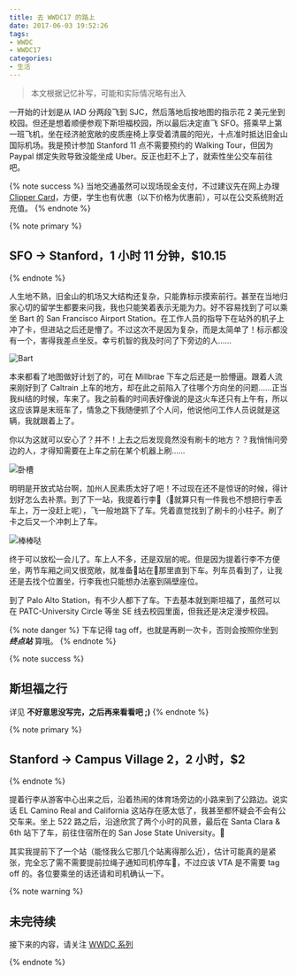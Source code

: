 ```yaml
---
title: 去 WWDC17 的路上
date: 2017-06-03 19:52:26
tags:
- WWDC
- WWDC17
categories:
- 生活
---
```


> 本文根据记忆补写，可能和实际情况略有出入

一开始的计划是从 IAD 分两段飞到 SJC，然后落地后按地图的指示花 2 美元坐到校园。但还是想着顺便参观下斯坦福校园，所以最后决定直飞 SFO。搭乘早上第一班飞机，坐在经济舱宽敞的皮质座椅上享受着清晨的阳光，十点准时抵达旧金山国际机场。我是预计参加 Stanford 11 点不需要预约的 Walking Tour，但因为 Paypal 绑定失败导致没能坐成 Uber。反正也赶不上了，就索性坐公交车前往吧。

{% note success %}
当地交通虽然可以现场现金支付，不过建议先在网上办理 [Clipper Card](https://www.clippercard.com)，方便，学生也有优惠（以下价格为优惠前），可以在公交系统附近充值。
{% endnote %}

{% note primary %}
## SFO -> Stanford，1 小时 11 分钟，$10.15
{% endnote %}

人生地不熟，旧金山的机场又大结构还复杂，只能靠标示摸索前行。甚至在当地归家心切的留学生都要来问我，我也只能笑着表示无能为力。好不容易找到了可以乘坐 Bart 的 San Francisco Airport Station。在工作人员的指导下在站外的机子上冲了卡，但进站之后还是懵了。不过这次不是因为复杂，而是太简单了！标示都没有一个，害得我差点坐反。幸亏机智的我及时问了下旁边的人……

![Bart](https://img.grouponcdn.com/pwa_test/2rncH4ktQrF8Fa5Qb45QbyAtMXjs/2r-674x446/v1/c700x420.jpg)

本来都看了地图做好计划了的，可在 Millbrae 下车之后还是一脸懵逼。跟着人流来刚好到了 Caltrain 上车的地方，却在此之前陷入了往哪个方向坐的问题……正当我纠结的时候，车来了。我之前看的时间表好像说的是这火车还只有上午有，所以这应该算是末班车了，情急之下我随便抓了个人问，他说他问工作人员说就是这辆，我就跟着上了。

你以为这就可以安心了？并不！上去之后发现竟然没有刷卡的地方？？我悄悄问旁边的人，才得知需要在上车之前在某个机器上刷……

![卧槽](https://user-images.githubusercontent.com/10842684/39087402-7333e2e2-456e-11e8-9150-49d1277eefea.jpg)

明明是开放式站台啊，加州人民素质太好了吧！不过现在还不是惊讶的时候，得计划好怎么去补票。到了下一站，我提着行李（就算只有一件我也不想把行李丢车上，万一没赶上呢），飞一般地跳下了车。凭着直觉找到了刷卡的小柱子。刷了卡之后又一个冲刺上了车。

![棒棒哒](https://user-images.githubusercontent.com/10842684/39087862-80bb6988-4575-11e8-9841-39693b77eb3b.jpg)

终于可以放松一会儿了。车上人不多，还是双层的呢。但是因为提着行李不方便坐，两节车厢之间又很宽敞，就准备站在那里直到下车。列车员看到了，让我还是去找个位置坐，行李我也只能想办法塞到隔壁座位。

到了 Palo Alto Station，有不少人都下了车。下去基本就到斯坦福了，虽然可以在 PATC-University Circle 等坐 SE 线去校园里面，但我还是决定漫步校园。

{% note danger %}
下车记得 tag off，也就是再刷一次卡，否则会按照你坐到 ***终点站*** 算哦。
{% endnote %}

{% note success %}
## 斯坦福之行

详见 **不好意思没写完，之后再来看看吧 ;)**
{% endnote %}

{% note primary %}
## Stanford -> Campus Village 2，2 小时，$2
{% endnote %}

提着行李从游客中心出来之后，沿着热闹的体育场旁边的小路来到了公路边。说实话 EL Camino Real and California 这站存在感太低了，我甚至都怀疑会不会有公交车来。坐上 522 路之后，沿途欣赏了两个小时的风景，最后在 Santa Clara & 6th 站下了车，前往住宿所在的 San Jose State University。

其实我提前下了一个站（能怪我么它那几个站离得那么近），估计可能真的是紧张，完全忘了需不需要提前拉绳子通知司机停车，不过应该 VTA 是不需要 tag off 的。各位要乘坐的话还请和司机确认一下。

{% note warning %}
## 未完待续

接下来的内容，请关注 [WWDC 系列](/tags/WWDC/)

{% endnote %}
